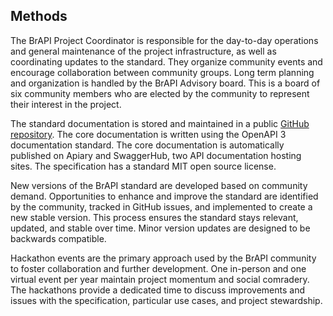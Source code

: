 ## Methods

The BrAPI Project Coordinator is responsible for the day-to-day operations and general maintenance of the project infrastructure, as well as coordinating updates to the standard. They organize community events and encourage collaboration between community groups. Long term planning and organization is handled by the BrAPI Advisory board. This is a board of six community members who are elected by the community to represent their interest in the project.

The standard documentation is stored and maintained in a public [GitHub repository]( https://github.com/plantbreeding/BrAPI). The core documentation is written using the OpenAPI 3 documentation standard. The core documentation is automatically published on Apiary and SwaggerHub, two API documentation hosting sites. The specification has a standard MIT open source license.

New versions of the BrAPI standard are developed based on community demand. Opportunities to enhance and improve the standard are identified by the community, tracked in GitHub issues, and implemented to create a new stable version. This process ensures the standard stays relevant, updated, and stable over time. Minor version updates are designed to be backwards compatible.

Hackathon events are the primary approach used by the BrAPI community to foster collaboration and further development. One in-person and one virtual event per year maintain project momentum and social comradery. The hackathons provide a dedicated time to discuss improvements and issues with the specification, particular use cases, and project stewardship.
